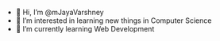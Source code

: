 - 👋 Hi, I’m @mJayaVarshney
- 👀 I’m interested in learning new things in Computer Science
- 🌱 I’m currently learning Web Development

<!---
mJayaVarshney/mJayaVarshney is a ✨ special ✨ repository because its `README.md` (this file) appears on your GitHub profile.
You can click the Preview link to take a look at your changes.
--->
